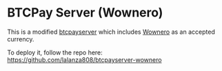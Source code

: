 # BTCPay Server (Wownero)

This is a modified [btcpayserver](https://github.com/btcpayserver/btcpayserver) which includes [Wownero](https://wownero.org) as an accepted currency.

To deploy it, follow the repo here: https://github.com/lalanza808/btcpayserver-wownero